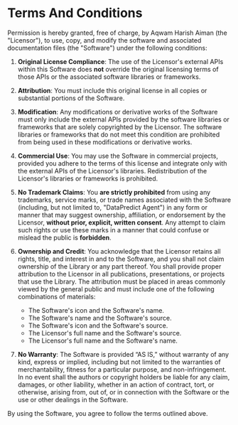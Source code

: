 # Terms And Conditions

Permission is hereby granted, free of charge, by Aqwam Harish Aiman (the "Licensor"), to use, copy, and modify the software and associated documentation files (the "Software") under the following conditions:

1. **Original License Compliance**: The use of the Licensor's external APIs within this Software does **not** override the original licensing terms of those APIs or the associated software libraries or frameworks.

2. **Attribution**: You must include this original license in all copies or substantial portions of the Software.

3. **Modification**: Any modifications or derivative works of the Software must only include the external APIs provided by the software libraries or frameworks that are solely copyrighted by the Licensor. The software libraries or frameworks that do not meet this condition are prohibited from being used in these modifications or derivative works.

4. **Commercial Use**: You may use the Software in commercial projects, provided you adhere to the terms of this license and integrate only with the external APIs of the Licensor's libraries. Redistribution of the Licensor's libraries or frameworks is prohibited.

5. **No Trademark Claims**: You **are strictly prohibited** from using any trademarks, service marks, or trade names associated with the Software (including, but not limited to, "DataPredict Agent") in any form or manner that may suggest ownership, affiliation, or endorsement by the Licensor, **without prior, explicit, written consent**. Any attempt to claim such rights or use these marks in a manner that could confuse or mislead the public is **forbidden**.

6. **Ownership and Credit**: You acknowledge that the Licensor retains all rights, title, and interest in and to the Software, and you shall not claim ownership of the Library or any part thereof. You shall provide proper attribution to the Licensor in all publications, presentations, or projects that use the Library. The attribution must be placed in areas commonly viewed by the general public and must include one of the following combinations of materials:  
   
   - The Software's icon and the Software's name.  
   - The Software's name and the Software's source.  
   - The Software's icon and the Software's source.  
   - The Licensor's full name and the Software's source.  
   - The Licensor's full name and the Software's name.

7. **No Warranty**: The Software is provided “AS IS,” without warranty of any kind, express or implied, including but not limited to the warranties of merchantability, fitness for a particular purpose, and non-infringement. In no event shall the authors or copyright holders be liable for any claim, damages, or other liability, whether in an action of contract, tort, or otherwise, arising from, out of, or in connection with the Software or the use or other dealings in the Software.

By using the Software, you agree to follow the terms outlined above.
